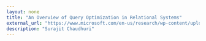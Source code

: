 ```yaml
---
layout: none
title: "An Overview of Query Optimization in Relational Systems"
external_url: "https://www.microsoft.com/en-us/research/wp-content/uploads/2016/02/pods98-tutorial.pdf"
description: "Surajit Chaudhuri"
---
```

